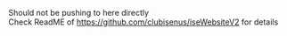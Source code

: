 Should not be pushing to here directly    
Check ReadME of https://github.com/clubisenus/iseWebsiteV2 for details
